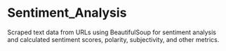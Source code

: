 # Sentiment_Analysis
Scraped text data from URLs using BeautifulSoup for sentiment analysis and calculated sentiment scores, polarity, subjectivity, and other metrics.
